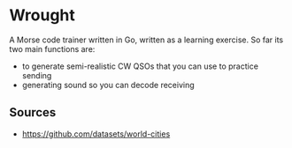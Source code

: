 # Wrought

A Morse code trainer written in Go, written as a learning exercise.
So far its two main functions are:

- to generate semi-realistic CW QSOs that you can use to practice sending
- generating sound so you can decode receiving

## Sources

- https://github.com/datasets/world-cities
